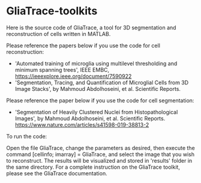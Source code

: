 # GliaTrace-toolkits
Here is the source code of GliaTrace, a tool for 3D segmentation and reconstruction of cells written in MATLAB.

Please reference the papers below if you use the code for cell reconstruction: 

- 'Automated training of microglia using multilevel thresholding and minimum spanning trees', IEEE EMBC, https://ieeexplore.ieee.org/document/7590922
- 'Segmentation, Tracing, and Quantification of Microglial Cells from 3D Image Stacks', by Mahmoud Abdolhoseini, et al. Scientific Reports.

Please reference the paper below if you use the code for cell segmentation: 
- 'Segmentation of Heavily Clustered Nuclei from Histopathological Images', by Mahmoud Abdolhoseini, et al. Scientific Reports.
https://www.nature.com/articles/s41598-019-38813-2

To run the code:

Open the file GliaTrace, change the parameters as desired, then execute the command [cellinfo; imarray] = GliaTrace, and select the image that you wish to reconstruct. The results will be visualized and stored in 'results' folder in the same directory. For a complete instruction on the GliaTrace toolkit, please see the GliaTrace documentation.
